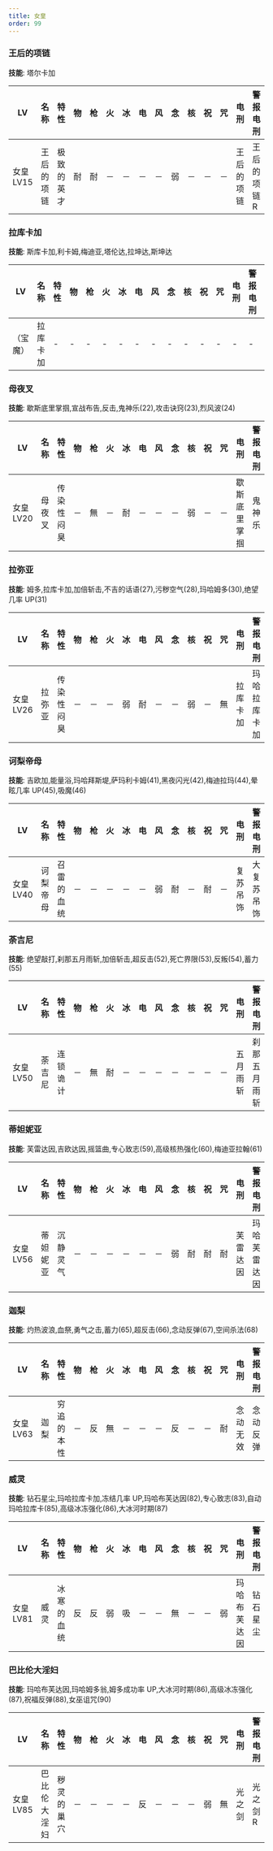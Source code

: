 ```yaml
---
title: 女皇
order: 99
---
```


### 王后的项链

**技能**: 塔尔卡加

| LV        | 名称       | 特性       | 物  | 枪  | 火  | 冰  | 电  | 风  | 念  | 核  | 祝  | 咒  | 电刑       | 警报电刑     | 装备类型 |
| --------- | ---------- | ---------- | --- | --- | --- | --- | --- | --- | --- | --- | --- | --- | ---------- | ------------ | -------- |
| 女皇 LV15 | 王后的项链 | 极致的英才 | 耐  | 耐  | －  | －  | －  | －  | 弱  | －  | －  | －  | 王后的项链 | 王后的项链 R | 饰品     |

### 拉库卡加

**技能**: 斯库卡加,利卡姆,梅迪亚,塔伦达,拉坤达,斯坤达

| LV       | 名称     | 特性 | 物  | 枪  | 火  | 冰  | 电  | 风  | 念  | 核  | 祝  | 咒  | 电刑 | 警报电刑 | 装备类型 |
| -------- | -------- | ---- | --- | --- | --- | --- | --- | --- | --- | --- | --- | --- | ---- | -------- | -------- |
| （宝魔） | 拉库卡加 | -    | -   | -   | -   | -   | -   | -   | -   | -   | -   | -   | -    | -        | -        |

### 母夜叉

**技能**: 歇斯底里掌掴,宣战布告,反击,鬼神乐(22),攻击诀窍(23),烈风波(24)

| LV        | 名称   | 特性       | 物  | 枪  | 火  | 冰  | 电  | 风  | 念  | 核  | 祝  | 咒  | 电刑         | 警报电刑 | 装备类型 |
| --------- | ------ | ---------- | --- | --- | --- | --- | --- | --- | --- | --- | --- | --- | ------------ | -------- | -------- |
| 女皇 LV20 | 母夜叉 | 传染性闷臭 | －  | 無  | －  | 耐  | －  | －  | －  | 弱  | －  | －  | 歇斯底里掌掴 | 鬼神乐   | 技能卡   |

### 拉弥亚

**技能**: 姆多,拉库卡加,加倍斩击,不吉的话语(27),污秽空气(28),玛哈姆多(30),绝望几率 UP(31)

| LV        | 名称   | 特性       | 物  | 枪  | 火  | 冰  | 电  | 风  | 念  | 核  | 祝  | 咒  | 电刑     | 警报电刑     | 装备类型 |
| --------- | ------ | ---------- | --- | --- | --- | --- | --- | --- | --- | --- | --- | --- | -------- | ------------ | -------- |
| 女皇 LV26 | 拉弥亚 | 传染性闷臭 | －  | －  | －  | 弱  | 耐  | －  | －  | 弱  | －  | 無  | 拉库卡加 | 玛哈拉库卡加 | 技能卡   |

### 诃梨帝母

**技能**: 吉欧加,能量浴,玛哈拜斯堤,萨玛利卡姆(41),黑夜闪光(42),梅迪拉玛(44),晕眩几率 UP(45),吸魔(46)

| LV        | 名称     | 特性       | 物  | 枪  | 火  | 冰  | 电  | 风  | 念  | 核  | 祝  | 咒  | 电刑     | 警报电刑   | 装备类型 |
| --------- | -------- | ---------- | --- | --- | --- | --- | --- | --- | --- | --- | --- | --- | -------- | ---------- | -------- |
| 女皇 LV40 | 诃梨帝母 | 召雷的血统 | －  | －  | －  | －  | －  | 弱  | 耐  | －  | 耐  | －  | 复苏吊饰 | 大复苏吊饰 | 饰品     |

### 荼吉尼

**技能**: 绝望敲打,刹那五月雨斩,加倍斩击,超反击(52),死亡界限(53),反叛(54),蓄力(55)

| LV        | 名称   | 特性     | 物  | 枪  | 火  | 冰  | 电  | 风  | 念  | 核  | 祝  | 咒  | 电刑     | 警报电刑     | 装备类型 |
| --------- | ------ | -------- | --- | --- | --- | --- | --- | --- | --- | --- | --- | --- | -------- | ------------ | -------- |
| 女皇 LV50 | 荼吉尼 | 连锁诡计 | －  | 無  | 耐  | －  | －  | －  | －  | －  | －  | －  | 五月雨斩 | 刹那五月雨斩 | 技能卡   |

### 蒂妲妮亚

**技能**: 芙雷达因,吉欧达因,摇篮曲,专心致志(59),高级核热强化(60),梅迪亚拉翰(61)

| LV        | 名称     | 特性     | 物  | 枪  | 火  | 冰  | 电  | 风  | 念  | 核  | 祝  | 咒  | 电刑     | 警报电刑     | 装备类型 |
| --------- | -------- | -------- | --- | --- | --- | --- | --- | --- | --- | --- | --- | --- | -------- | ------------ | -------- |
| 女皇 LV56 | 蒂妲妮亚 | 沉静灵气 | －  | －  | －  | －  | －  | －  | 弱  | 耐  | 耐  | 耐  | 芙雷达因 | 玛哈芙雷达因 | 技能卡   |

### 迦梨

**技能**: 灼热波浪,血祭,勇气之击,蓄力(65),超反击(66),念动反弹(67),空间杀法(68)

| LV        | 名称 | 特性       | 物  | 枪  | 火  | 冰  | 电  | 风  | 念  | 核  | 祝  | 咒  | 电刑     | 警报电刑 | 装备类型 |
| --------- | ---- | ---------- | --- | --- | --- | --- | --- | --- | --- | --- | --- | --- | -------- | -------- | -------- |
| 女皇 LV63 | 迦梨 | 穷追的本性 | －  | 反  | 無  | －  | －  | －  | 反  | －  | －  | 耐  | 念动无效 | 念动反弹 | 技能卡   |

### 威灵

**技能**: 钻石星尘,玛哈拉库卡加,冻结几率 UP,玛哈布芙达因(82),专心致志(83),自动玛哈拉库卡(85),高级冰冻强化(86),大冰河时期(87)

| LV        | 名称 | 特性       | 物  | 枪  | 火  | 冰  | 电  | 风  | 念  | 核  | 祝  | 咒  | 电刑         | 警报电刑 | 装备类型 |
| --------- | ---- | ---------- | --- | --- | --- | --- | --- | --- | --- | --- | --- | --- | ------------ | -------- | -------- |
| 女皇 LV81 | 威灵 | 冰寒的血统 | 反  | 反  | 弱  | 吸  | －  | －  | 無  | －  | －  | 弱  | 玛哈布芙达因 | 钻石星尘 | 技能卡   |

### 巴比伦大淫妇

**技能**: 玛哈布芙达因,玛哈姆多翁,姆多成功率 UP,大冰河时期(86),高级冰冻强化(87),祝福反弹(88),女巫诅咒(90)

| LV        | 名称         | 特性       | 物  | 枪  | 火  | 冰  | 电  | 风  | 念  | 核  | 祝  | 咒  | 电刑   | 警报电刑 | 装备类型 |
| --------- | ------------ | ---------- | --- | --- | --- | --- | --- | --- | --- | --- | --- | --- | ------ | -------- | -------- |
| 女皇 LV85 | 巴比伦大淫妇 | 秽灵的巢穴 | －  | －  | －  | －  | 反  | －  | －  | －  | 弱  | 無  | 光之剑 | 光之剑 R | 摩纳近战 |
